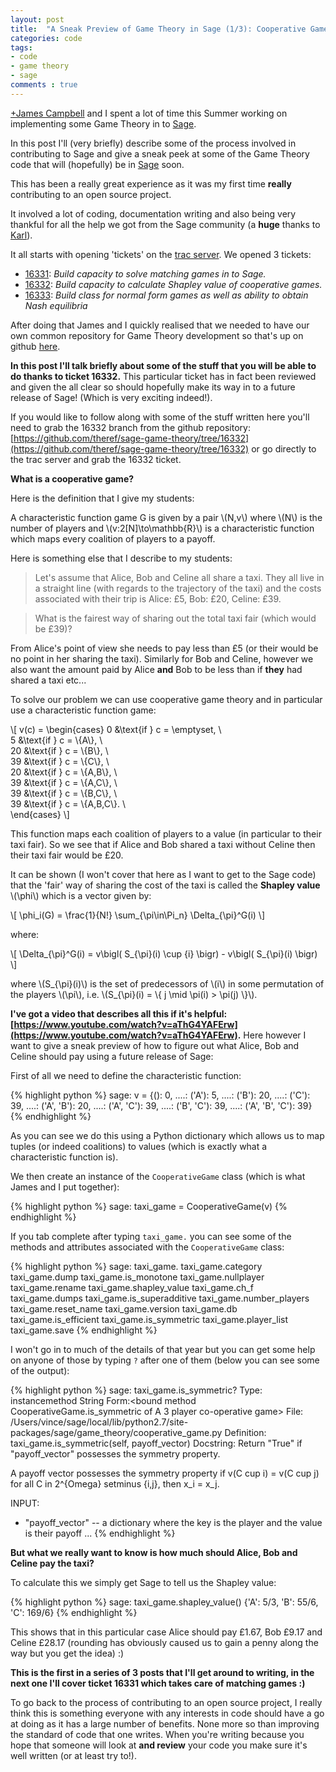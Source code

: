```yaml
---
layout: post
title:  "A Sneak Preview of Game Theory in Sage (1/3): Cooperative Game Theory"
categories: code
tags:
- code
- game theory
- sage
comments : true
---
```


[+James Campbell](https://plus.google.com/+JamesCampbell95/posts) and I spent a lot of time this Summer working on implementing some Game Theory in to [Sage](http://sagemath.org/).

In this post I'll (very briefly) describe some of the process involved in contributing to Sage and give a sneak peek at some of the Game Theory code that will (hopefully) be in [Sage](http://sagemath.org/) soon.

This has been a really great experience as it was my first time **really** contributing to an open source project.

It involved a lot of coding, documentation writing and also being very thankful for all the help we got from the Sage community (a **huge** thanks to [Karl](http://www.math-cs.gordon.edu/~kcrisman/)).

It all starts with opening 'tickets' on the [trac server](http://trac.sagemath.org/).
We opened 3 tickets:

- [16331](http://trac.sagemath.org/ticket/16331): *Build capacity to solve matching games in to Sage.*
- [16332](http://trac.sagemath.org/ticket/16332): *Build capacity to calculate Shapley value of cooperative games.*
- [16333](http://trac.sagemath.org/ticket/16333): *Build class for normal form games as well as ability to obtain Nash equilibria*

After doing that James and I quickly realised that we needed to have our own common repository for Game Theory development so that's up on github [here](https://github.com/theref/sage-game-theory).

**In this post I'll talk briefly about some of the stuff that you will be able to do thanks to ticket 16332.**
This particular ticket has in fact been reviewed and given the all clear so should hopefully make its way in to a future release of Sage! (Which is very exciting indeed!).

If you would like to follow along with some of the stuff written here you'll need to grab the 16332 branch from the github repository: [https://github.com/theref/sage-game-theory/tree/16332](https://github.com/theref/sage-game-theory/tree/16332) or go directly to the trac server and grab the 16332 ticket.

**What is a cooperative game?**

Here is the definition that I give my students:

A characteristic function game G is given by a pair \\(N,v\\) where \\(N\\) is the number of players and \\(v:2[N]\to\mathbb{R}\\) is a characteristic function which maps every coalition of players to a payoff.

Here is something else that I describe to my students:

> Let's assume that Alice, Bob and Celine all share a taxi. They all live in a straight line (with regards to the trajectory of the taxi) and the costs associated with their trip is Alice: £5, Bob: £20, Celine: £39.

> What is the fairest way of sharing out the total taxi fair (which would be £39)?

From Alice's point of view she needs to pay less than £5 (or their would be no point in her sharing the taxi).
Similarly for Bob and Celine, however we also want the amount paid by Alice **and** Bob to be less than if **they** had shared a taxi etc...

To solve our problem we can use cooperative game theory and in particular use a characteristic function game:

\\[
v(c) = \begin{cases}
0 &\text{if } c = \emptyset, \\\
5 &\text{if } c = \\{A\\}, \\\
20 &\text{if } c = \\{B\\}, \\\
39 &\text{if } c = \\{C\\}, \\\
20 &\text{if } c = \\{A,B\\}, \\\
39 &\text{if } c = \\{A,C\\}, \\\
39 &\text{if } c = \\{B,C\\}, \\\
39 &\text{if } c = \\{A,B,C\\}. \\\
\end{cases}
\\]

This function maps each coalition of players to a value (in particular to their taxi fair).
So we see that if Alice and Bob shared a taxi without Celine then their taxi fair would be £20.

It can be shown (I won't cover that here as I want to get to the Sage code) that the 'fair' way of sharing the cost of the taxi is called the **Shapley value** \\(\phi\\) which is a vector given by:

\\[
\phi\_i(G) = \frac{1}{N!} \sum\_{\pi\in\Pi\_n} \Delta\_{\pi}^G(i)
\\]


where:

\\[ \Delta\_{\pi}^G(i) = v\bigl( S\_{\pi}(i) \cup \{i\} \bigr) - v\bigl( S\_{\pi}(i) \bigr) \\]

where \\(S\_{\pi}(i)\\) is the set of predecessors of \\(i\\) in some permutation of the players \\(\pi\\), i.e.  \\(S\_{\pi}(i) = \\{ j \mid \pi(i) > \\pi(j) \\}\\).

**I've got a video that describes all this if it's helpful: [https://www.youtube.com/watch?v=aThG4YAFErw](https://www.youtube.com/watch?v=aThG4YAFErw).**
Here however I want to give a sneak preview of how to figure out what Alice, Bob and Celine should pay using a future release of Sage:

First of all we need to define the characteristic function:


{% highlight python %}
sage: v = {(): 0,
....:      ('A'): 5,
....:      ('B'): 20,
....:      ('C'): 39,
....:      ('A', 'B'): 20,
....:      ('A', 'C'): 39,
....:      ('B', 'C'): 39,
....:      ('A', 'B', 'C'): 39}
{% endhighlight %}

As you can see we do this using a Python dictionary which allows us to map tuples (or indeed coalitions) to values (which is exactly what a characteristic function is).

We then create an instance of the `CooperativeGame` class (which is what James and I put together):

{% highlight python %}
sage: taxi_game = CooperativeGame(v)
{% endhighlight %}

If you tab complete after typing `taxi_game.` you can see some of the methods and attributes associated with the `CooperativeGame` class:

{% highlight python %}
sage: taxi_game.
taxi_game.category          taxi_game.dump              taxi_game.is_monotone       taxi_game.nullplayer        taxi_game.rename            taxi_game.shapley_value
taxi_game.ch_f              taxi_game.dumps             taxi_game.is_superadditive  taxi_game.number_players    taxi_game.reset_name        taxi_game.version
taxi_game.db                taxi_game.is_efficient      taxi_game.is_symmetric      taxi_game.player_list       taxi_game.save
{% endhighlight %}

I won't go in to much of the details of that year but you can get some help on anyone of those by typing `?` after one of them (below you can see some of the output):

{% highlight python %}
sage: taxi_game.is_symmetric?
Type:       instancemethod
String Form:<bound method CooperativeGame.is_symmetric of A 3 player co-operative game>
File:       /Users/vince/sage/local/lib/python2.7/site-packages/sage/game_theory/cooperative_game.py
Definition: taxi_game.is_symmetric(self, payoff_vector)
Docstring:
   Return "True" if "payoff_vector" possesses the symmetry property.

   A payoff vector possesses the symmetry property if v(C cup i) =
   v(C cup j) for all C in 2^{Omega} setminus {i,j}, then x_i =
   x_j.

   INPUT:

   * "payoff_vector" -- a dictionary where the key is the player and
     the value is their payoff
...
{% endhighlight %}


**But what we really want to know is how much should Alice, Bob and Celine pay the taxi?**

To calculate this we simply get Sage to tell us the Shapley value:

{% highlight python %}
sage: taxi_game.shapley_value()
{'A': 5/3, 'B': 55/6, 'C': 169/6}
{% endhighlight %}

This shows that in this particular case Alice should pay £1.67, Bob £9.17 and Celine £28.17 (rounding has obviously caused us to gain a penny along the way but you get the idea) :)

**This is the first in a series of 3 posts that I'll get around to writing, in the next one I'll cover ticket 16331 which takes care of matching games :)**

To go back to the process of contributing to an open source project, I really think this is something everyone with any interests in code should have a go at doing as it has a large number of benefits.
None more so than improving the standard of code that one writes.
When you're writing because you hope that someone will look at **and review** your code you make sure it's well written (or at least try to!).
